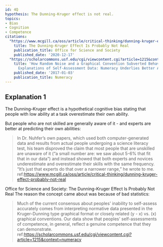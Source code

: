 ```yaml
---
id: 4Q
hypothesis: The Dunning-Kruger effect is not real. 
topics:
- Bias
- Cognition
- Competence
citations:
  "https://www.mcgill.ca/oss/article/critical-thinking/dunning-kruger-effect-probably-not-real":
    title: The Dunning-Kruger Effect Is Probably Not Real
    publication_title: Office for Science and Society
    published_date: '2020-12-17'
  "https://scholarcommons.usf.edu/cgi/viewcontent.cgi?article=1215&context=numeracy":
    title: 'How Random Noise and a Graphical Convention Subverted Behavioral Scientists''
      Explanations of Self-Assessment Data: Numeracy Underlies Better Alternatives'
    published_date: '2017-01-03'
    publication_title: Numeracy
---
```


## Explanation 1

The Dunning–Kruger effect is a hypothetical cognitive bias stating that people with low ability at a task overestimate their own ability.

But people who are not skilled are generally aware of it - and experts are better at predicting their own abilities:

> In Dr. Nuhfer’s own papers, which used both computer-generated data and results from actual people undergoing a science literacy test, his team disproved the claim that most people that are unskilled are unaware of it (“a small number are: we saw about 5-6% that fit that in our data”) and instead showed that both experts and novices underestimate and overestimate their skills with the same frequency. “It’s just that experts do that over a narrower range,” he wrote to me.
> ref:https://www.mcgill.ca/oss/article/critical-thinking/dunning-kruger-effect-probably-not-real

Office for Science and Society: The Dunning-Kruger Effect Is Probably Not Real
The reason the concept came about was because of bad statistics:

> Much of the current consensus about peoples' inability to self-assess accurately comes from interpreting normative data presented in the Kruger-Dunning type graphical format or closely related (y - x) vs. (x) graphical conventions. Our data show that peoples' self-assessments of competence, in general, reflect a genuine competence that they can demonstrate.
> ref:https://scholarcommons.usf.edu/cgi/viewcontent.cgi?article=1215&context=numeracy
